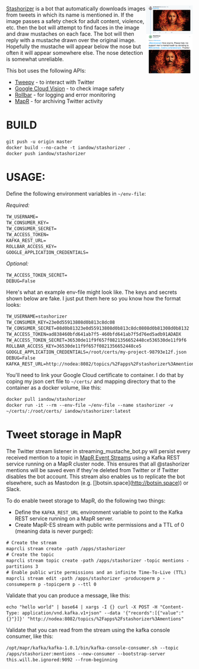 
<a href="https://github.com/iandow/stashorizer/blob/master/images/screenshot.png?raw=true"><img src="https://github.com/iandow/stashorizer/blob/master/images/screenshot.png?raw=true" width="25%" align="right"></a> [Stashorizer](https://twitter.com/stashorizer) is a bot that automatically downloads images from tweets in which its name is mentioned in. If the image passes a safety check for adult content, violence, etc. then the bot will attempt to find faces in the image and draw mustaches on each face. The bot will then reply with a mustache drawn over the original image. Hopefully the mustache will appear below the nose but often it will appear somewhere else. The nose detection is somewhat unreliable. 

This bot uses the following APIs:

* [Tweepy](http://www.tweepy.org) - to interact with Twitter
* [Google Cloud Vision](https://cloud.google.com/vision/docs/detecting-safe-search) - to check image safety
* [Rollbar](https://rollbar.com) - for logging and error monitoring
* [MapR](https://mapr.com/) - for archiving Twitter activity

# BUILD

```
git push -u origin master
docker build --no-cache -t iandow/stashorizer .
docker push iandow/stashorizer
```

# USAGE:

Define the following environment variables in `~/env-file`:

*Required:*
```
TW_USERNAME=
TW_CONSUMER_KEY=
TW_CONSUMER_SECRET=
TW_ACCESS_TOKEN=
KAFKA_REST_URL=
ROLLBAR_ACCESS_KEY=
GOOGLE_APPLICATION_CREDENTIALS=
```

*Optional:*
```
TW_ACCESS_TOKEN_SECRET=
DEBUG=False
```

Here's what an example env-file might look like. The keys and secrets shown below are fake.
I just put them here so you know how the format looks:

```
TW_USERNAME=stashorizer
TW_CONSUMER_KEY=23e0d55913808d0b813c8dc08
TW_CONSUMER_SECRET=08d0b81323e0d55913808d0b813c8dc0808d0b81308d0b8132
TW_ACCESS_TOKEN=ad838460bfd641ab7f5-460bfd641ab7f5d76ed5adb91ADADX
TW_ACCESS_TOKEN_SECRET=36530de11f9f657f0821356652448ce536530de11f9f6
ROLLBAR_ACCESS_KEY=36530de11f9f657f0821356652448ce5
GOOGLE_APPLICATION_CREDENTIALS=/root/certs/my-project-98793e12f.json
DEBUG=False
KAFKA_REST_URL=http://nodea:8082/topics/%2Fapps%2Fstashorizer%3Amentions
```

You'll need to link your Google Cloud certificate to container. I do that by coping my json cert file to `~/certs/` and mapping directory that to the container as a docker volume, like this:

```
docker pull iandow/stashorizer
docker run -it --rm --env-file ~/env-file --name stashorizer -v ~/certs/:/root/certs/ iandow/stashorizer:latest
```

# Tweet storage in MapR

The Twitter stream listener in streaming_mustache_bot.py will persist every received mention to a topic in [MapR Event Streams](https://mapr.com/products/mapr-streams/) using a Kafka REST service running on a MapR cluster node. This ensures that all @stashorizer mentions will be saved even if they're deleted from Twitter or if Twitter disables the bot account. This stream also enables us to replicate the bot elsewhere, such as Mastodon (e.g. []botsin.space](http://botsin.space)) or Slack.

To do enable tweet storage to MapR, do the following two things:

* Define the `KAFKA_REST_URL` environment variable to point to the Kafka REST service running on a MapR server.
* Create MapR-ES stream with public write permissions and a TTL of 0 (meaning data is never purged):

```
# Create the stream
maprcli stream create -path /apps/stashorizer
# Create the topic
maprcli stream topic create -path /apps/stashorizer -topic mentions -partitions 3
# Enable public write permissions and an infinite Time-To-Live (TTL)
maprcli stream edit -path /apps/stashorizer -produceperm p -consumeperm p -topicperm p --ttl 0
```

Validate that you can produce a message, like this:

```
echo "hello world" | base64 | xargs -I {} curl -X POST -H "Content-Type: application/vnd.kafka.v1+json" --data '{"records":[{"value":"{}"}]}' "http://nodea:8082/topics/%2Fapps%2Fstashorizer%3Amentions"
```

Validate that you can read from the stream using the kafka console consumer, like this:

```
/opt/mapr/kafka/kafka-1.0.1/bin/kafka-console-consumer.sh --topic /apps/stashorizer:mentions --new-consumer --bootstrap-server this.will.be.ignored:9092 --from-beginning
```